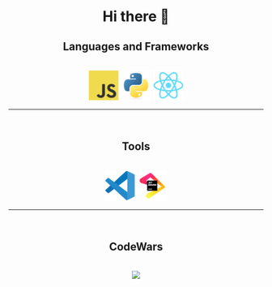 <div align="center">

# Hi there 👋

</div>
<div align="center">

## **Languages and Frameworks**

<br>

<img src="./assets/icons/javascript-icon.svg" width="60" height="60"/>
<img src="./assets/icons/python-icon.svg" width="60" height="60" />
<img src="./assets/icons/react-icon.svg" width="60" height="60" />

<br>
</div>
<hr>
<br>

<div align="center">

## **Tools**

<br>

<img src="./assets/icons/vscode-icon.svg" width="60" height="60" />
<img src="./assets/icons/jetbrains-icon.svg" width="60" height="60" />

<br>
</div>
<hr>
<br>

<div align="center">

## **CodeWars**

<br>

<img src="https://www.codewars.com/users/zzZJagerZzz/badges/large" />

</div>


